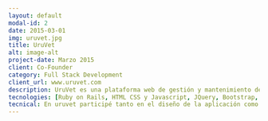 ```yaml
---
layout: default
modal-id: 2
date: 2015-03-01
img: uruvet.jpg
title: UruVet
alt: image-alt
project-date: Marzo 2015
client: Co-Founder
category: Full Stack Development
client_url: www.uruvet.com
description: UruVet es una plataforma web de gestión y mantenimiento de veterinarias, con registro y mantenimiento de usuarios, pago de cuotas, registro de mascotas e historial de registros clínicos de las mismas. Cuenta con un sistema de reportes a demanda, así como registro de consultas médicas y notificaciones configurables para cada veterinario.<br/>En este proyecto participo como co-fundador, fue diseñado y desarrollado en conjunto con un colega con el objetivo de luego ser comercializado en las veterinarias uruguayas. Surje por la necesidad de informatizarse de las mismas y de la falta de oferta tecnológica en el mercado local.
tecnologies: [Ruby on Rails, HTML CSS y Javascript, JQuery, Bootstrap, Postgres, Heroku]
tecnical: En uruvet participé tanto en el diseño de la aplicación como en el desarrollo completo de la misma, desde la especificación de requerimientos obtenidas con la ayuda de distintos veterinarios hasta el diseño e implementación de la plataforma web.
---
```

